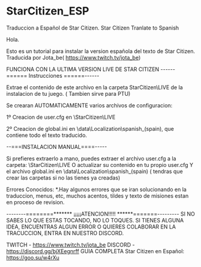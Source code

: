 # StarCitizen_ESP

Traduccion a Español de Star Citizen. Star Citizen Tranlate to Spanish

Hola.

Esto es un tutorial para instalar la version española del texto de Star Citizen.
Traducida por Jota_be( https://www.twitch.tv/jota_be)

FUNCIONA CON LA ULTIMA VERSION LIVE DE STAR CITIZEN
------======   Instrucciones   ======------

Extrae el contenido de este archivo en la carpeta StarCitizen\LIVE de la instalacion de tu juego. ( Tambien sirve para PTU)

Se crearan AUTOMATICAMENTE varios archivos de configuracion:

1º Creacion de user.cfg en \StarCitizen\LIVE 

2º Creacion de global.ini en \data\Localization\spanish_(spain), que contiene todo el texto traducido.


--===INSTALACION MANUAL====-----

Si prefieres extraerlo a mano, puedes extraer el archivo user.cfg a la carpeta: \StarCitizen\LIVE 
O actualizar su contenido en tu propio user.cfg
Y el archivo global.ini en \data\Localization\spanish_(spain)  ( tendras que crear las carpetas si no las tienes ya creadas)



Errores Conocidos: 
*.Hay algunos errores que se iran solucionando en la traduccion, menus, etc, muchos acentos, tildes y texto de misiones estan en proceso de revision.


--------========*******   ¡¡¡¡¡ATENCION!!!!! ******=======---------
SI NO SABES LO QUE ESTAS TOCANDO, NO LO TOQUES.
SI TIENES ALGUNA IDEA, ENCUENTRAS ALGUN ERROR O QUIERES COLABORAR EN LA TRACUCCION, ENTRA EN NUESTRO DISCORD.


TWITCH - https://www.twitch.tv/jota_be
DISCORD - https://discord.gg/bjXEegnrff
GUIA COMPLETA Star Citizen en Español: https://goo.su/w4rXu
